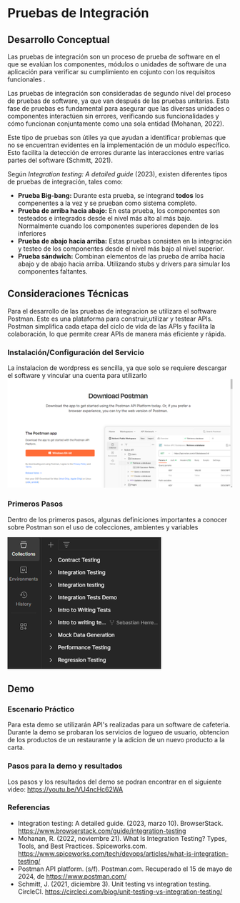 # Pruebas de Integración

## Desarrollo Conceptual

Las pruebas de integración son un proceso de prueba de software en el que se evalúan los componentes, módulos o unidades de software de una aplicación para verificar su cumplimiento en cojunto con los requisitos funcionales .

Las pruebas de integración son consideradas de segundo nivel del proceso de pruebas de software, ya que van después de las pruebas unitarias. Esta fase de pruebas es fundamental para asegurar que las diversas unidades o componentes interactúen sin errores, verificando sus funcionalidades y cómo funcionan conjuntamente como una sola entidad (Mohanan, 2022).

Este tipo de pruebas son útiles ya que ayudan a identificar problemas que no se encuentran evidentes en la implementación de un módulo específico. Esto facilita la detección de errores durante las interacciones entre varias partes del software (Schmitt, 2021).

Según _Integration testing: A detailed guide_ (2023), existen diferentes tipos de pruebas de integración, tales como:

- **Prueba Big-bang:** Durante esta prueba, se integrand **todos** los compenentes a la vez y se prueban como sistema completo.
- **Prueba de arriba hacia abajo:** En esta prueba, los componentes son testeados e integrados desde el nivel más alto al más bajo. Normalmente cuando los componentes superiores dependen de los inferiores
- **Prueba de abajo hacia arriba:** Estas pruebas consisten en la integración y testeo de los componentes desde el nivel más bajo al nivel superior.
- **Prueba sándwich:** Combinan elementos de las prueba de arriba hacia abajo y de abajo hacia arriba. Utilizando stubs y drivers para simular los componentes faltantes.

## Consideraciones Técnicas

Para el desarrollo de las pruebas de integracion se utilizara el software Postman. Este es una plataforma para construir,utilizar y testear APIs. Postman simplifica cada etapa del ciclo de vida de las APIs y facilita la colaboración, lo que permite crear APIs de manera más eficiente y rápida.

### Instalación/Configuración del Servicio

La instalacion de wordpress es sencilla, ya que solo se requiere descargar el software y vincular una cuenta para utilizarlo
![PostmanHP](../../PNGs/Anexo/Sebas/PostmanHP.png)

### Primeros Pasos

Dentro de los primeros pasos, algunas definiciones importantes a conocer sobre Postman son el uso de colecciones, ambientes y variables

![PostmanCEV](../../PNGs/Anexo/Sebas/PostmanCEV.png)

## Demo

### Escenario Práctico

Para esta demo se utilizarán API's realizadas para un software de cafeteria. Durante la demo se probaran los servicios de logueo de usuario, obtencion de los productos de un restaurante y la adicion de un nuevo producto a la carta.

### Pasos para la demo y resultados

Los pasos y los resultados del demo se podran encontrar en el siguiente video: https://youtu.be/VU4ncHc62WA

### Referencias

- Integration testing: A detailed guide. (2023, marzo 10). BrowserStack. https://www.browserstack.com/guide/integration-testing
- Mohanan, R. (2022, noviembre 21). What Is Integration Testing? Types, Tools, and Best Practices. Spiceworks.com. https://www.spiceworks.com/tech/devops/articles/what-is-integration-testing/
- Postman API platform. (s/f). Postman.com. Recuperado el 15 de mayo de 2024, de https://www.postman.com/
- Schmitt, J. (2021, diciembre 3). Unit testing vs integration testing. CircleCI. https://circleci.com/blog/unit-testing-vs-integration-testing/

